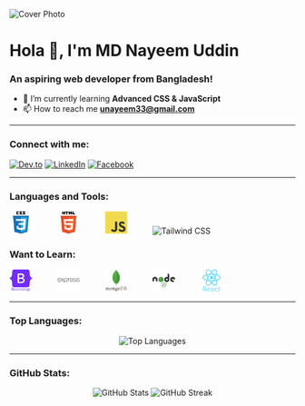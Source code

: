 ![Cover Photo](https://drive.google.com/uc?export=view&id=1_fF1oE8oir_IrFXoVxTB77eMbFVLVEVz)

# Hola 👋, I'm MD Nayeem Uddin
### An aspiring web developer from Bangladesh!

- 🌱 I’m currently learning **Advanced CSS & JavaScript**
- 📫 How to reach me **unayeem33@gmail.com**

---

### Connect with me:
[![Dev.to](https://img.shields.io/badge/Dev.to-0A0A0A?style=for-the-badge&logo=devdotto&logoColor=white)](https://dev.to/@nayeem33)
[![LinkedIn](https://img.shields.io/badge/LinkedIn-0077B5?style=for-the-badge&logo=linkedin&logoColor=white)](https://linkedin.com/in/@nayeem33)
[![Facebook](https://img.shields.io/badge/Facebook-1877F2?style=for-the-badge&logo=facebook&logoColor=white)](https://fb.com/@nayeem33r)

---

### Languages and Tools:
<p>
  <img src="https://raw.githubusercontent.com/devicons/devicon/master/icons/css3/css3-original-wordmark.svg" alt="CSS3" width="40" height="40" style="margin-right: 40px;"/>
  <img src="https://raw.githubusercontent.com/devicons/devicon/master/icons/html5/html5-original-wordmark.svg" alt="HTML5" width="40" height="40" style="margin-right: 40px;"/>
  <img src="https://raw.githubusercontent.com/devicons/devicon/master/icons/javascript/javascript-original.svg" alt="JavaScript" width="40" height="40" style="margin-right: 40px;"/>
  <img src="https://www.vectorlogo.zone/logos/tailwindcss/tailwindcss-icon.svg" alt="Tailwind CSS" width="40" height="40" style="margin-right: 40px;"/>
</p>

### Want to Learn:
<p>
  <img src="https://raw.githubusercontent.com/devicons/devicon/master/icons/bootstrap/bootstrap-plain-wordmark.svg" alt="Bootstrap" width="40" height="40" style="margin-right: 40px;"/>
  <img src="https://raw.githubusercontent.com/devicons/devicon/master/icons/express/express-original-wordmark.svg" alt="Express.js" width="40" height="40" style="margin-right: 40px;"/>
  <img src="https://raw.githubusercontent.com/devicons/devicon/master/icons/mongodb/mongodb-original-wordmark.svg" alt="MongoDB" width="40" height="40" style="margin-right: 40px;"/>
  <img src="https://raw.githubusercontent.com/devicons/devicon/master/icons/nodejs/nodejs-original-wordmark.svg" alt="Node.js" width="40" height="40" style="margin-right: 40px;"/>
  <img src="https://raw.githubusercontent.com/devicons/devicon/master/icons/react/react-original-wordmark.svg" alt="React" width="40" height="40" style="margin-right: 40px;"/>
</p>

---
### Top Languages:
<div align="center">
  <img src="https://github-readme-stats.vercel.app/api/top-langs/?username=Nayeem-33&layout=compact&theme=radical" alt="Top Languages" height="250px"/>
</div>

---
### GitHub Stats:
<div align="center">
  <img src="https://github-readme-stats.vercel.app/api?username=Nayeem-33&show_icons=true&theme=radical" alt="GitHub Stats" height="200px"/>
  <img src="https://github-readme-streak-stats.herokuapp.com/?user=Nayeem-33&theme=radical" alt="GitHub Streak" height="200px"/>
</div>

